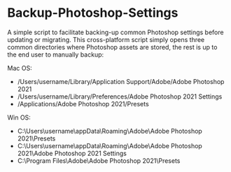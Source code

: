 # Backup-Photoshop-Settings
A simple script to facilitate backing-up common Photoshop settings before updating or migrating. This cross-platform script simply opens three common directories where Photoshop assets are stored, the rest is up to the end user to manually backup:

Mac OS:
* /Users/username/Library/Application Support/Adobe/Adobe Photoshop 2021
* /Users/username/Library/Preferences/Adobe Photoshop 2021 Settings
* /Applications/Adobe Photoshop 2021/Presets
 
Win OS:
* C:\Users\username\appData\Roaming\Adobe\Adobe Photoshop 2021\Presets
* C:\Users\username\appData\Roaming\Adobe\Adobe Photoshop 2021\Adobe Photoshop 2021 Settings
* C:\Program Files\Adobe\Adobe Photoshop 2021\Presets
